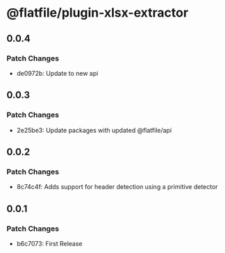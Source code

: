 # @flatfile/plugin-xlsx-extractor

## 0.0.4

### Patch Changes

- de0972b: Update to new api

## 0.0.3

### Patch Changes

- 2e25be3: Update packages with updated @flatfile/api

## 0.0.2

### Patch Changes

- 8c74c4f: Adds support for header detection using a primitive detector

## 0.0.1

### Patch Changes

- b6c7073: First Release
